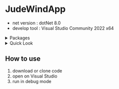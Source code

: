 # JudeWindApp
* net version : dotNet 8.0
* develop tool : Visual Studio Community 2022 x64

<details>

<summary>Packages</summary>

1. ASP.NET and Web Tools
2. C# Tool
3. Entity Framework Core Power Tools
4. GitHub Copilot (Selectable)
5. Microsoft JVM Debugger
6. NuGet Manager
7. Visual Studio IntelliCode

</details>

<details>

<summary>Quick Look</summary>

1. ValidateCode -> JudeWindApp.Util.ICodeValidator
2. ExportHelper -> Common.Extension.ExportHelper
3. IComparer -> Common.IdComparer
4. ModelVertify -> DataAcxess.Extension.MetaDataVertifier
5. SqlBuilder -> DataAcxess.Extension.BigSqlBuilder
6. Dependency Injection -> JudeWindApp.Services.ServiceExtension
7. EF-CRUD -> JudeWindApp.Controllers.SystemController
8. JWT -> Common.GeneralTool

</details>

## How to use
1. download or clone code
2. open on Visual Studio
3. run in debug mode